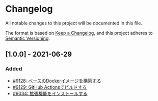 # Changelog
All notable changes to this project will be documented in this file.

The format is based on [Keep a Changelog](https://keepachangelog.com/en/1.0.0/),
and this project adheres to [Semantic Versioning](https://semver.org/spec/v2.0.0.html).

## [1.0.0] - 2021-06-29
### Added
- [#9128: ベースのDockerイメージを構築する](https://redmine.u6k.me/issues/9128)
- [#9129: GitHub Actionsでビルドする](https://redmine.u6k.me/issues/9129)
- [#9034: 拡張機能をインストールする](https://redmine.u6k.me/issues/9034)

